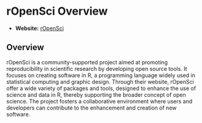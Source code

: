 # rOpenSci Overview

- **Website:** [rOpenSci](https://ropensci.org/)

## Overview

rOpenSci is a community-supported project aimed at promoting reproducibility in scientific research by developing open source tools. It focuses on creating software in R, a programming language widely used in statistical computing and graphic design. Through their website, rOpenSci offer a wide variety of packages and tools, designed to enhance the use of science and data in R, thereby supporting the broader concept of open science. The project fosters a collaborative environment where users and developers can contribute to the enhancement and creation of new software.

